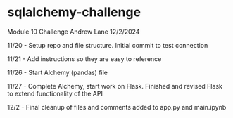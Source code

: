 # sqlalchemy-challenge
Module 10 Challenge
Andrew Lane
12/2/2024

11/20 - Setup repo and file structure. Initial commit to test connection

11/21 - Add instructions so they are easy to reference 

11/26 - Start Alchemy (pandas) file

11/27 - Complete Alchemy, start work on Flask. Finished and revised Flask to extend functionality of the API

12/2 - Final cleanup of files and comments added to app.py and main.ipynb